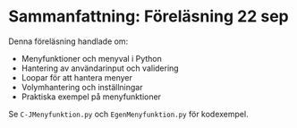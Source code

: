 # Sammanfattning: Föreläsning 22 sep

Denna föreläsning handlade om:
- Menyfunktioner och menyval i Python
- Hantering av användarinput och validering
- Loopar för att hantera menyer
- Volymhantering och inställningar
- Praktiska exempel på menyfunktioner

Se `C-JMenyfunktion.py` och `EgenMenyfunktion.py` för kodexempel.